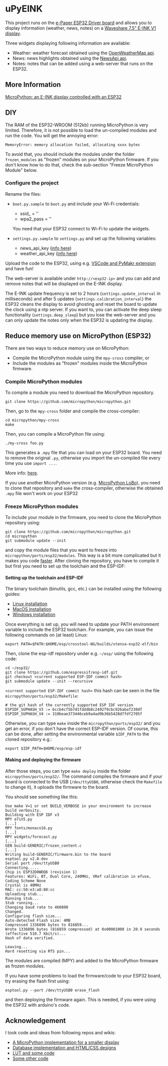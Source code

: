 # uPyEINK
This project runs on the [e-Paper ESP32 Driver board](https://www.banggood.com/custlink/mKvmb95GQR) and allows you to display information (weather, news, notes) on a [Waveshare 7.5" E-INK V1 display](https://www.banggood.com/custlink/3GGmQZH3nV).

Three widgets displaying following information are available:
* Weather: weather forecast obtained using the [OpenWeatherMap api](https://openweathermap.org/api).
* News: news highlights obtained using the [NewsApi api](https://newsapi.org/).
* Notes: notes that can be added using a web-server that runs on the ESP32.
## More Information
[MicroPython: an E-INK display controlled with an ESP32](https://lemariva.com/blog/2020/02/micropython-e-ink-display-controlled-esp32)
## DIY
The RAM of the ESP32-WROOM (512kb) running MicroPython is very limited. Therefore, it is not possible to load the un-compiled modules and run the code. You will get the annoying error:
```
MemoryError: memory allocation failed, allocating xxxx bytes
```
To avoid that, you should include the modules under the folder `frozen_modules` as "frozen" modules on your MicroPython firmware. If you don't know how to do that, check the sub-section "Freeze MicroPython Module" below.

### Configure the project
Rename the files:
* `boot.py.sample` to `boot.py` and include your Wi-Fi credentials:
    * ssid_ = ''
    * wpa2_pass = ''

    You need that your ESP32 connect to Wi-Fi to update the widgets.
* `settings.py.sample` to `settings.py` and set up the following variables:
    * news_api_key ([info here](https://newsapi.org/register))
    * weather_api_key ([info here](https://openweathermap.org/appid))

Upload the code to the ESP32, using e.g. [VSCode and PyMakr extension](https://lemariva.com/blog/2018/12/micropython-visual-studio-code-as-ide) and have fun!

The web-server is available under `http://<esp32-ip>` and you can add and remove notes that will be displayed on the E-INK display. 

The E-INK update frequency is set to 2 hours (`settings.update_interval` in milliseconds) and after 5 updates (`settings.calibration_interval`) the ESP32 cleans the display to avoid ghosting and reset the board to update the clock using a ntp server. If you want to, you can activate the deep sleep functionality (`settings.deep_sleep`) but you lose the web-server and you can only update the notes only when the ESP32 is updating the display.

## Reduce memory use on MicroPython (ESP32)
There are two ways to reduce memory use on MicroPython:
* Compile the MicroPython module using the `mpy-cross` compiler, or
* Include the modules as "frozen" modules inside the MicroPython firmware.

### Compile MicroPython modules
To compile a module you need to download the MicroPython repository.
```
git clone https://github.com/micropython/micropython.git
```
Then, go to the `mpy-cross` folder and compile the cross-compiler:
```
cd micropython/mpy-cross
make
```
Then, you can compile a MicroPython file using:
```
./my-cross foo.py
```
This generates a `.mpy` file that you can load on your ESP32 board. You need to remove the original `.py`, otherwise you import the un-compiled file every time you use `import ...`.

More info: [here](https://github.com/micropython/micropython/tree/master/mpy-cross).

If you use another MicroPython version (e.g. [MicroPython LoBo](https://github.com/loboris/MicroPython_ESP32_psRAM_LoBo)), you need to clone that repository and `make` the cross-compiler, otherwise the obtained `.mpy` file won't work on your ESP32

### Freeze MicroPython modules
To include your module in the firmware, you need to clone the MicroPython repository using:
```
git clone https://github.com/micropython/micropython.git
cd micropython
git submodule update --init
```
and copy the module files that you want to freeze into `micropython/ports/esp32/modules`. This way is a bit more complicated but it makes you code [faster](https://kapusta.cc/2018/03/31/epd/). After cloning the repository, you have to compile it but first you need to set up the toolchain and the ESP-IDF:

#### Setting up the toolchain and ESP-IDF
The binary toolchain (binutils, gcc, etc.) can be installed using the following
guides:

  * [Linux installation](https://docs.espressif.com/projects/esp-idf/en/stable/get-started/linux-setup.html)
  * [MacOS installation](https://docs.espressif.com/projects/esp-idf/en/stable/get-started/macos-setup.html)
  * [Windows installation](https://docs.espressif.com/projects/esp-idf/en/stable/get-started/windows-setup.html)

Once everything is set up, you will need to update your PATH environment variable to include the ESP32 toolchain. For example, you can issue the following commands on (at least) Linux:
```
export PATH=$PATH:$HOME/esp/crosstool-NG/builds/xtensa-esp32-elf/bin
```

Then, clone the esp-idf repository under e.g. `~/esp/` using the following code:
```
cd ~/esp32/
git clone https://github.com/espressif/esp-idf.git
git checkout <current supported ESP-IDF commit hash>
git submodule update --init --recursive
```
`<current supported ESP-IDF commit hash>` this hash can be seen in the file `micropython/ports/esp32/Makefile`:

```
# the git hash of the currently supported ESP IDF version
ESPIDF_SUPHASH_V3 := 6ccb4cf5b7d1fdddb8c2492f9cbc926abaf230df
ESPIDF_SUPHASH_V4 := 310beae373446ceb9a4ad9b36b5428d7fdf2705f
```

Otherwise, you can type `make` inside the `micropython/ports/esp32/` and you get an error, if you don't have the correct ESP-IDF version. Of course, this can be done, after setting the environmental variable `$IDF_PATH` to the cloned repository e.g.:
```
export $IDF_PATH=$HOME/esp/esp-idf
```
#### Making and deploying the firmware
After those steps, you can type `make deploy` inside the folder `micropython/ports/esp32/`. The command compiles the firmware and if your board is connected to the USB (`/dev/ttyUSB0`, otherwise check the `Makefile` to change it), it uploads the firmware to the board.

You should see something like this:
```
Use make V=1 or set BUILD_VERBOSE in your environment to increase build verbosity.
Building with ESP IDF v3
MPY e7in5.py
[...]
MPY fonts/monaco16.py
[...]
MPY widgets/forecast.py
[...]
GEN build-GENERIC/frozen_content.c
[...]
Writing build-GENERIC/firmware.bin to the board
esptool.py v2.8-dev
Serial port /dev/ttyUSB0
Connecting.....
Chip is ESP32D0WDQ6 (revision 1)
Features: WiFi, BT, Dual Core, 240MHz, VRef calibration in efuse, Coding Scheme None
Crystal is 40MHz
MAC: cc:50:e3:a8:80:cc
Uploading stub...
Running stub...
Stub running...
Changing baud rate to 460800
Changed.
Configuring flash size...
Auto-detected Flash size: 4MB
Compressed 1336896 bytes to 816859...
Wrote 1336896 bytes (816859 compressed) at 0x00001000 in 20.9 seconds (effective 510.7 kbit/s)...
Hash of data verified.

Leaving...
Hard resetting via RTS pin...
```

The modules are compiled (MPY) and added to the MicroPython firmware as frozen modules. 

If you have some problems to load the firmware/code to your ESP32 board, try erasing the flash first using:
```
esptool.py --port /dev/ttyUSB0 erase_flash
```
and then deploying the firmware again. This is needed, if you were using the ESP32 with arduino's code.

## Acknowledgement
I took code and ideas from following repos and wikis:
* [A MicroPython implementation for a smaller display](https://kapusta.cc/2018/03/31/epd/)
* [Database implementation and HTML/CSS designs](https://github.com/pfalcon/notes-pico)
* [LUT and some code](https://github.com/mcauser/micropython-waveshare-epaper)
* [Some other code](https://www.waveshare.com/wiki/Libraries_Installation_for_RPi)
